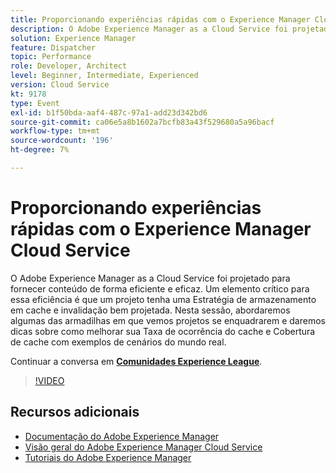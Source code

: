 ```yaml
---
title: Proporcionando experiências rápidas com o Experience Manager Cloud Service
description: O Adobe Experience Manager as a Cloud Service foi projetado para fornecer conteúdo de forma eficiente e eficaz. Um elemento crítico para essa eficiência é que um projeto tenha uma Estratégia de armazenamento em cache e invalidação bem projetada. Nesta sessão, abordaremos algumas das armadilhas em que vemos projetos se enquadrarem e daremos dicas sobre como melhorar sua Taxa de ocorrência do cache e Cobertura de cache com exemplos de cenários do mundo real.
solution: Experience Manager
feature: Dispatcher
topic: Performance
role: Developer, Architect
level: Beginner, Intermediate, Experienced
version: Cloud Service
kt: 9178
type: Event
exl-id: b1f50bda-aaf4-487c-97a1-add23d342bd6
source-git-commit: ca06e5a8b1602a7bcfb83a43f529680a5a96bacf
workflow-type: tm+mt
source-wordcount: '196'
ht-degree: 7%

---
```


# Proporcionando experiências rápidas com o Experience Manager Cloud Service

O Adobe Experience Manager as a Cloud Service foi projetado para fornecer conteúdo de forma eficiente e eficaz. Um elemento crítico para essa eficiência é que um projeto tenha uma Estratégia de armazenamento em cache e invalidação bem projetada. Nesta sessão, abordaremos algumas das armadilhas em que vemos projetos se enquadrarem e daremos dicas sobre como melhorar sua Taxa de ocorrência do cache e Cobertura de cache com exemplos de cenários do mundo real.

Continuar a conversa em **[Comunidades Experience League](https://adobe.ly/3CUkzoB)**.

>[!VIDEO](https://video.tv.adobe.com/v/337846/?quality=12&learn=on&hidetitle=true)

## Recursos adicionais

- [Documentação do Adobe Experience Manager ](https://experienceleague.adobe.com/docs/experience-manager-cloud-service.html?lang=pt-BR)
- [Visão geral do Adobe Experience Manager Cloud Service](https://experienceleague.adobe.com/docs/experience-manager-cloud-service/overview/home.html)
- [Tutoriais do Adobe Experience Manager](https://experienceleague.adobe.com/docs/experience-manager-tutorials.html)
